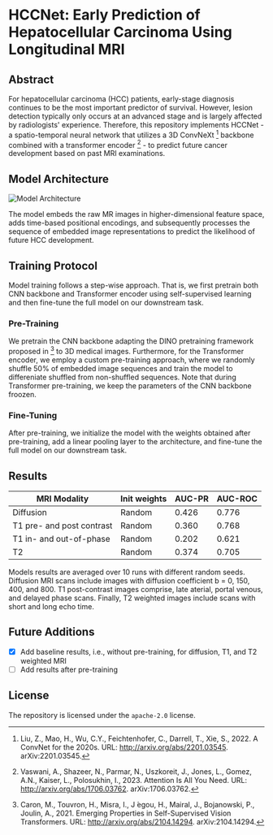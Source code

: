 # HCCNet: Early Prediction of Hepatocellular Carcinoma Using Longitudinal MRI

## Abstract

For hepatocellular carcinoma (HCC) patients, early-stage diagnosis continues to be the most important predictor of survival. However, lesion detection typically only occurs at an advanced stage and is largely affected by radiologists' experience. Therefore, this repository implements HCCNet - a spatio-temporal neural network that utilizes a 3D ConvNeXt [^1] backbone combined with a transformer encoder [^2] - to predict future cancer development based on past MRI examinations.

## Model Architecture

![Model Architecture](https://github.com/jmnolte/thesis/blob/master/report/architecture.png)

The model embeds the raw MR images in higher-dimensional feature space, adds time-based positional encodings, and subsequently processes the sequence of embedded image representations to predict the likelihood of future HCC development.

## Training Protocol

Model training follows a step-wise approach. That is, we first pretrain both CNN backbone and Transformer encoder using self-supervised learning and then fine-tune the full model on our downstream task.

### Pre-Training

We pretrain the CNN backbone adapting the DINO pretraining framework proposed in [^3] to 3D medical images. Furthermore, for the Transformer encoder, we employ a custom pre-training approach, where we randomly shuffle 50% of embedded image sequences and train the model to differeniate shuffled from non-shuffled sequences. Note that during Transformer pre-training, we keep the parameters of the CNN backbone froozen.

### Fine-Tuning

After pre-training, we initialize the model with the weights obtained after pre-training, add a linear pooling layer to the architecture, and fine-tune the full model on our downstream task.

## Results

| MRI Modality | Init weights | AUC-PR | AUC-ROC |
| --- | --- | --- | --- | 
| Diffusion | Random | 0.426 | 0.776 |
| T1 pre- and post contrast | Random | 0.360 | 0.768 |
| T1 in- and out-of-phase | Random | 0.202 | 0.621 |
| T2 | Random | 0.374 | 0.705 |

Models results are averaged over 10 runs with different random seeds. Diffusion MRI scans include images with diffusion coefficient b = 0, 150, 400, and 800. T1 post-contrast images comprise, late aterial, portal venous, and delayed phase scans. Finally, T2 weighted images include scans with short and long echo time.

## Future Additions

- [x] Add baseline results, i.e., without pre-training, for diffusion, T1, and T2 weighted MRI
- [ ] Add results after pre-training

## License

The repository is licensed under the `apache-2.0` license.

[^1]: Liu, Z., Mao, H., Wu, C.Y., Feichtenhofer, C., Darrell, T., Xie, S., 2022. A ConvNet for the 2020s. URL: http://arxiv.org/abs/2201.03545. arXiv:2201.03545.
[^2]: Vaswani, A., Shazeer, N., Parmar, N., Uszkoreit, J., Jones, L., Gomez, A.N., Kaiser, L., Polosukhin, I., 2023. Attention Is All You Need. URL: http://arxiv.org/abs/1706.03762. arXiv:1706.03762.
[^3]: Caron, M., Touvron, H., Misra, I., J ́egou, H., Mairal, J., Bojanowski, P., Joulin, A., 2021. Emerging Properties in Self-Supervised Vision Transformers. URL: http://arxiv.org/abs/2104.14294. arXiv:2104.14294.
